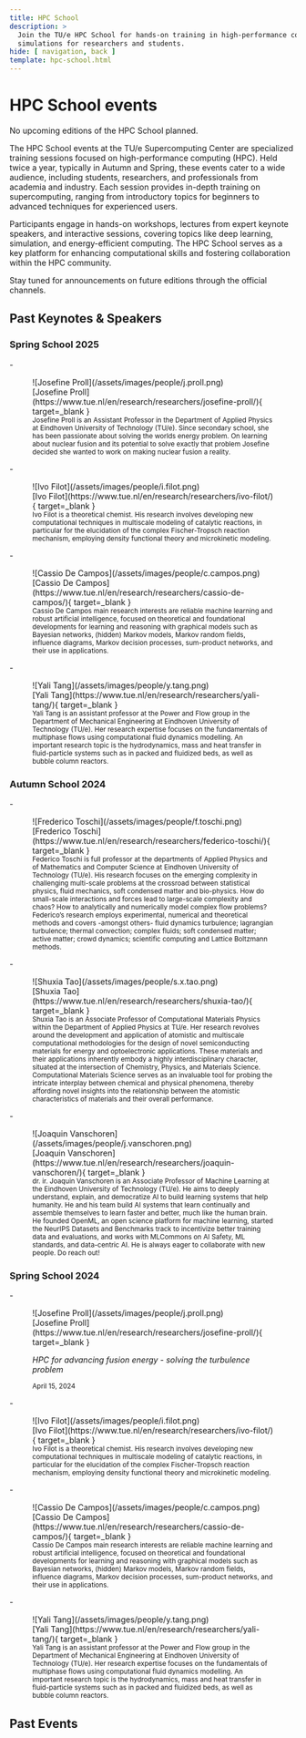 ```yaml
---
title: HPC School
description: >
  Join the TU/e HPC School for hands-on training in high-performance computing, enhancing skills in data processing and
  simulations for researchers and students.
hide: [ navigation, back ]
template: hpc-school.html
---
```


# HPC School events

No upcoming editions of the HPC School planned.

The HPC School events at the TU/e Supercomputing Center are specialized training sessions focused on high-performance
computing (HPC). Held twice a year, typically in Autumn and Spring, these events cater to a wide audience, including
students, researchers, and professionals from academia and industry. Each session provides in-depth training on
supercomputing, ranging from introductory topics for beginners to advanced techniques for experienced users.

Participants engage in hands-on workshops, lectures from expert keynote speakers, and interactive sessions, covering
topics like deep learning, simulation, and energy-efficient computing. The HPC School serves as a key platform for
enhancing computational skills and fostering collaboration within the HPC community.

Stay tuned for announcements on future editions through the official channels.

## Past Keynotes & Speakers

### Spring School 2025

<div class="grid cards" markdown>
- <figure markdown>
    ![Josefine Proll](/assets/images/people/j.proll.png)
    <figcaption>[Josefine Proll](https://www.tue.nl/en/research/researchers/josefine-proll/){ target=_blank }</figcaption>
    <small>
      Josefine Proll is an Assistant Professor in the Department of Applied Physics at Eindhoven University of Technology (TU/e). Since secondary school, she has been passionate about solving the worlds energy problem. On learning about nuclear fusion and its potential to solve exactly that problem Josefine decided she wanted to work on making nuclear fusion a reality.
    </small>
  </figure>
- <figure markdown>
    ![Ivo Filot](/assets/images/people/i.filot.png)
    <figcaption>[Ivo Filot](https://www.tue.nl/en/research/researchers/ivo-filot/){ target=_blank }</figcaption>
    <small>
      Ivo Filot is a theoretical chemist. His research involves developing new computational techniques in multiscale modeling of catalytic reactions, in particular for the elucidation of the complex Fischer-Tropsch reaction mechanism, employing density functional theory and microkinetic modeling.
    </small>
  </figure>
- <figure markdown>
    ![Cassio De Campos](/assets/images/people/c.campos.png)
    <figcaption>[Cassio De Campos](https://www.tue.nl/en/research/researchers/cassio-de-campos/){ target=_blank }</figcaption>
    <small>
      Cassio De Campos main research interests are reliable machine learning and robust artificial intelligence, focused on theoretical and foundational developments for learning and reasoning with graphical models such as Bayesian networks, (hidden) Markov models, Markov random fields, influence diagrams, Markov decision processes, sum-product networks, and their use in applications.
    </small>
  </figure>
- <figure markdown>
    ![Yali Tang](/assets/images/people/y.tang.png)
    <figcaption>[Yali Tang](https://www.tue.nl/en/research/researchers/yali-tang/){ target=_blank }</figcaption>
    <small>
      Yali Tang is an assistant professor at the Power and Flow group in the Department of Mechanical Engineering at Eindhoven University of Technology (TU/e). Her research expertise focuses on the fundamentals of multiphase flows using computational fluid dynamics modelling. An important research topic is the hydrodynamics, mass and heat transfer in fluid-particle systems such as in packed and fluidized beds, as well as bubble column reactors.
    </small>
  </figure>
</div>

### Autumn School 2024

<div class="grid cards" markdown>
- <figure markdown>
    ![Frederico Toschi](/assets/images/people/f.toschi.png)
    <figcaption>[Frederico Toschi](https://www.tue.nl/en/research/researchers/federico-toschi/){ target=_blank }</figcaption>
    <small>
      Federico Toschi is full professor at the departments of Applied Physics and of Mathematics and Computer Science at Eindhoven University of Technology (TU/e). His research focuses on the emerging complexity in challenging multi-scale problems at the crossroad between statistical physics, fluid mechanics, soft condensed matter and bio-physics. How do small-scale interactions and forces lead to large-scale complexity and chaos? How to analytically and numerically model complex flow problems? Federico’s research employs experimental, numerical and theoretical methods and covers -amongst others- fluid dynamics turbulence; lagrangian turbulence; thermal convection; complex fluids; soft condensed matter; active matter; crowd dynamics; scientific computing and Lattice Boltzmann methods.
    </small>
  </figure>
- <figure markdown>
    ![Shuxia Tao](/assets/images/people/s.x.tao.png)
    <figcaption>[Shuxia Tao](https://www.tue.nl/en/research/researchers/shuxia-tao/){ target=_blank }</figcaption>
    <small>
      Shuxia Tao is an Associate Professor of Computational Materials Physics within the Department of Applied Physics at TU/e. Her research revolves around the development and application of atomistic and multiscale computational methodologies for the design of novel semiconducting materials for energy and optoelectronic applications. These materials and their applications inherently embody a highly interdisciplinary character, situated at the intersection of Chemistry, Physics, and Materials Science. Computational Materials Science serves as an invaluable tool for probing the intricate interplay between chemical and physical phenomena, thereby affording novel insights into the relationship between the atomistic characteristics of materials and their overall performance.
    </small>
  </figure>
- <figure markdown>
    ![Joaquin Vanschoren](/assets/images/people/j.vanschoren.png)
    <figcaption>[Joaquin Vanschoren](https://www.tue.nl/en/research/researchers/joaquin-vanschoren/){ target=_blank }</figcaption>
    <small>
      dr. ir. Joaquin Vanschoren is an Associate Professor of Machine Learning at the Eindhoven University of Technology (TU/e). He aims to deeply understand, explain, and democratize AI to build learning systems that help humanity. He and his team build AI systems that learn continually and assemble themselves to learn faster and better, much like the human brain. He founded OpenML, an open science platform for machine learning, started the NeurIPS Datasets and Benchmarks track to incentivize better training data and evaluations, and works with MLCommons on AI Safety, ML standards, and data-centric AI. He is always eager to collaborate with new people. Do reach out!
    </small>
  </figure>
</div>

### Spring School 2024

<div class="grid cards" markdown>
- <figure markdown>
    ![Josefine Proll](/assets/images/people/j.proll.png)
    <figcaption>[Josefine Proll](https://www.tue.nl/en/research/researchers/josefine-proll/){ target=_blank }</figcaption>
    <p style="font-style: italic">
      HPC for advancing fusion energy - solving the turbulence problem
    </p>
    <small>April 15, 2024</small>
  </figure>
- <figure markdown>
    ![Ivo Filot](/assets/images/people/i.filot.png)
    <figcaption>[Ivo Filot](https://www.tue.nl/en/research/researchers/ivo-filot/){ target=_blank }</figcaption>
    <small>
      Ivo Filot is a theoretical chemist. His research involves developing new computational techniques in multiscale modeling of catalytic reactions, in particular for the elucidation of the complex Fischer-Tropsch reaction mechanism, employing density functional theory and microkinetic modeling.
    </small>
  </figure>
- <figure markdown>
    ![Cassio De Campos](/assets/images/people/c.campos.png)
    <figcaption>[Cassio De Campos](https://www.tue.nl/en/research/researchers/cassio-de-campos/){ target=_blank }</figcaption>
    <small>
      Cassio De Campos main research interests are reliable machine learning and robust artificial intelligence, focused on theoretical and foundational developments for learning and reasoning with graphical models such as Bayesian networks, (hidden) Markov models, Markov random fields, influence diagrams, Markov decision processes, sum-product networks, and their use in applications.
    </small>
  </figure>
- <figure markdown>
    ![Yali Tang](/assets/images/people/y.tang.png)
    <figcaption>[Yali Tang](https://www.tue.nl/en/research/researchers/yali-tang/){ target=_blank }</figcaption>
    <small>
      Yali Tang is an assistant professor at the Power and Flow group in the Department of Mechanical Engineering at Eindhoven University of Technology (TU/e). Her research expertise focuses on the fundamentals of multiphase flows using computational fluid dynamics modelling. An important research topic is the hydrodynamics, mass and heat transfer in fluid-particle systems such as in packed and fluidized beds, as well as bubble column reactors.
    </small>
  </figure>
</div>

## Past Events
